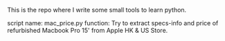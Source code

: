 This is the repo where I write some small tools to learn python.

script name: mac_price.py
function: Try to extract specs-info and price of refurbished Macbook Pro 15' from Apple HK & US Store.


